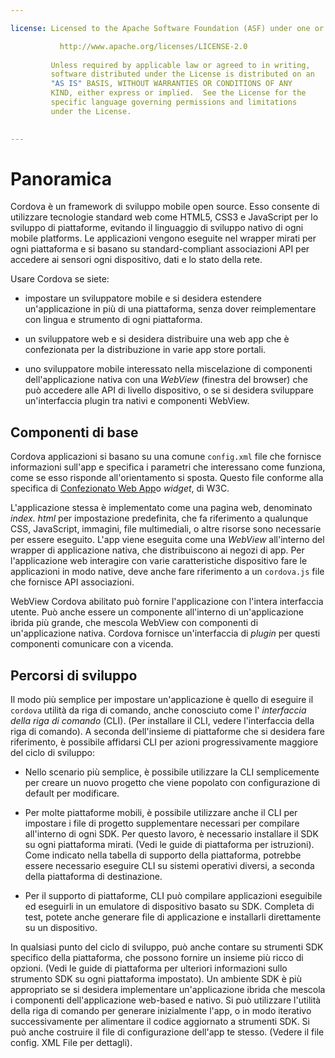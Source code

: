 ```yaml
---

license: Licensed to the Apache Software Foundation (ASF) under one or more contributor license agreements. See the NOTICE file distributed with this work for additional information regarding copyright ownership. The ASF licenses this file to you under the Apache License, Version 2.0 (the "License"); you may not use this file except in compliance with the License. You may obtain a copy of the License at

           http://www.apache.org/licenses/LICENSE-2.0
    
         Unless required by applicable law or agreed to in writing,
         software distributed under the License is distributed on an
         "AS IS" BASIS, WITHOUT WARRANTIES OR CONDITIONS OF ANY
         KIND, either express or implied.  See the License for the
         specific language governing permissions and limitations
         under the License.
    

---
```


# Panoramica

Cordova è un framework di sviluppo mobile open source. Esso consente di utilizzare tecnologie standard web come HTML5, CSS3 e JavaScript per lo sviluppo di piattaforme, evitando il linguaggio di sviluppo nativo di ogni mobile platforms. Le applicazioni vengono eseguite nel wrapper mirati per ogni piattaforma e si basano su standard-compliant associazioni API per accedere ai sensori ogni dispositivo, dati e lo stato della rete.

Usare Cordova se siete:

*   impostare un sviluppatore mobile e si desidera estendere un'applicazione in più di una piattaforma, senza dover reimplementare con lingua e strumento di ogni piattaforma.

*   un sviluppatore web e si desidera distribuire una web app che è confezionata per la distribuzione in varie app store portali.

*   uno sviluppatore mobile interessato nella miscelazione di componenti dell'applicazione nativa con una *WebView* (finestra del browser) che può accedere alle API di livello dispositivo, o se si desidera sviluppare un'interfaccia plugin tra nativi e componenti WebView.

## Componenti di base

Cordova applicazioni si basano su una comune `config.xml` file che fornisce informazioni sull'app e specifica i parametri che interessano come funziona, come se esso risponde all'orientamento si sposta. Questo file conforme alla specifica di [Confezionato Web App][1]o *widget*, di W3C.

 [1]: http://www.w3.org/TR/widgets/

L'applicazione stessa è implementato come una pagina web, denominato *index. html* per impostazione predefinita, che fa riferimento a qualunque CSS, JavaScript, immagini, file multimediali, o altre risorse sono necessarie per essere eseguito. L'app viene eseguita come una *WebView* all'interno del wrapper di applicazione nativa, che distribuiscono ai negozi di app. Per l'applicazione web interagire con varie caratteristiche dispositivo fare le applicazioni in modo native, deve anche fare riferimento a un `cordova.js` file che fornisce API associazioni.

WebView Cordova abilitato può fornire l'applicazione con l'intera interfaccia utente. Può anche essere un componente all'interno di un'applicazione ibrida più grande, che mescola WebView con componenti di un'applicazione nativa. Cordova fornisce un'interfaccia di *plugin* per questi componenti comunicare con a vicenda.

## Percorsi di sviluppo

Il modo più semplice per impostare un'applicazione è quello di eseguire il `cordova` utilità da riga di comando, anche conosciuto come l' *interfaccia della riga di comando* (CLI). (Per installare il CLI, vedere l'interfaccia della riga di comando). A seconda dell'insieme di piattaforme che si desidera fare riferimento, è possibile affidarsi CLI per azioni progressivamente maggiore del ciclo di sviluppo:

*   Nello scenario più semplice, è possibile utilizzare la CLI semplicemente per creare un nuovo progetto che viene popolato con configurazione di default per modificare.

*   Per molte piattaforme mobili, è possibile utilizzare anche il CLI per impostare i file di progetto supplementare necessari per compilare all'interno di ogni SDK. Per questo lavoro, è necessario installare il SDK su ogni piattaforma mirati. (Vedi le guide di piattaforma per istruzioni). Come indicato nella tabella di supporto della piattaforma, potrebbe essere necessario eseguire CLI su sistemi operativi diversi, a seconda della piattaforma di destinazione.

*   Per il supporto di piattaforme, CLI può compilare applicazioni eseguibile ed eseguirli in un emulatore di dispositivo basato su SDK. Completa di test, potete anche generare file di applicazione e installarli direttamente su un dispositivo.

In qualsiasi punto del ciclo di sviluppo, può anche contare su strumenti SDK specifico della piattaforma, che possono fornire un insieme più ricco di opzioni. (Vedi le guide di piattaforma per ulteriori informazioni sullo strumento SDK su ogni piattaforma impostato). Un ambiente SDK è più appropriato se si desidera implementare un'applicazione ibrida che mescola i componenti dell'applicazione web-based e nativo. Si può utilizzare l'utilità della riga di comando per generare inizialmente l'app, o in modo iterativo successivamente per alimentare il codice aggiornato a strumenti SDK. Si può anche costruire il file di configurazione dell'app te stesso. (Vedere il file config. XML File per dettagli).